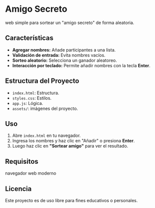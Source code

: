 # Amigo Secreto

web simple para sortear un "amigo secreto" de forma aleatoria.

## Características

- **Agregar nombres:** Añade participantes a una lista.
- **Validación de entrada:** Evita nombres vacíos.
- **Sorteo aleatorio:** Selecciona un ganador aleatoreo.
- **Interacción por teclado:** Permite añadir nombres con la tecla **Enter**.

## Estructura del Proyecto

- `index.html`: Estructura.
- `styles.css`: Estilos.
- `app.js`: Lógica.
- `assets/`: imágenes del proyecto.

## Uso

1. Abre `index.html` en tu navegador.
2. Ingresa los nombres y haz clic en "Añadir" o presiona **Enter**.
3. Luego haz clic en **"Sortear amigo"** para ver el resultado.

## Requisitos

 navegador web moderno 

## Licencia

Este proyecto es de uso libre para fines educativos o personales.


